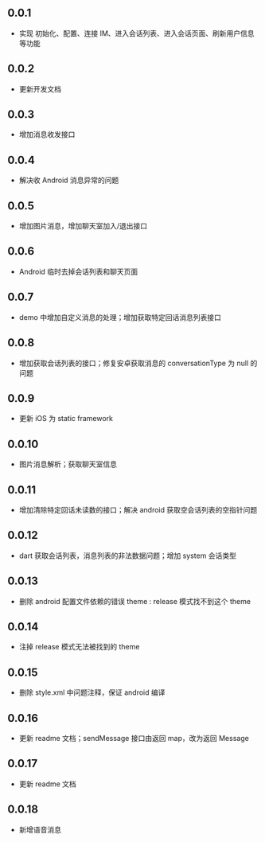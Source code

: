 ## 0.0.1

* 实现 初始化、配置、连接 IM、进入会话列表、进入会话页面、刷新用户信息等功能

## 0.0.2

* 更新开发文档

## 0.0.3

* 增加消息收发接口

## 0.0.4

* 解决收 Android 消息异常的问题

## 0.0.5

* 增加图片消息，增加聊天室加入/退出接口

## 0.0.6

* Android 临时去掉会话列表和聊天页面

## 0.0.7

* demo 中增加自定义消息的处理；增加获取特定回话消息列表接口

## 0.0.8

* 增加获取会话列表的接口；修复安卓获取消息的 conversationType 为 null 的问题

## 0.0.9

* 更新 iOS 为 static framework

## 0.0.10

* 图片消息解析；获取聊天室信息

## 0.0.11

* 增加清除特定回话未读数的接口；解决 android 获取空会话列表的空指针问题

## 0.0.12

* dart 获取会话列表，消息列表的非法数据问题；增加 system 会话类型

## 0.0.13

* 删除 android 配置文件依赖的错误 theme : release 模式找不到这个 theme

## 0.0.14

* 注掉 release 模式无法被找到的 theme

## 0.0.15

* 删除 style.xml 中问题注释，保证 android 编译


## 0.0.16

* 更新 readme 文档；sendMessage 接口由返回 map，改为返回 Message


## 0.0.17

* 更新 readme 文档

## 0.0.18

* 新增语音消息